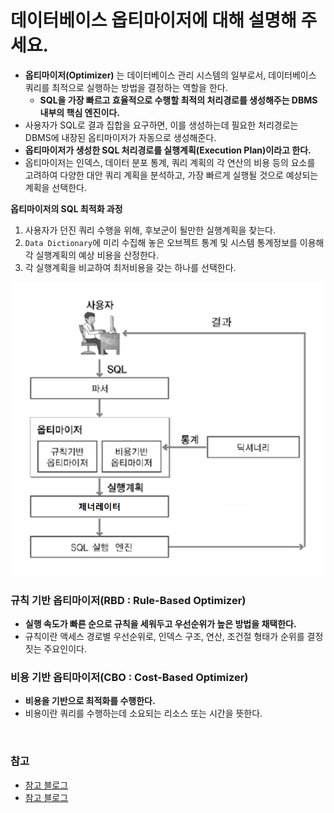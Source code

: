 # 데이터베이스 옵티마이저에 대해 설명해 주세요.

- **옵티마이저(Optimizer)** 는 데이터베이스 관리 시스템의 일부로서, 데이터베이스 쿼리를 최적으로 실행하는 방법을 결정하는 역할을 한다.
  - **SQL을 가장 빠르고 효율적으로 수행할 최적의 처리경로를 생성해주는 DBMS 내부의 핵심 엔진이다.**
- 사용자가 SQL로 결과 집합을 요구하면, 이를 생성하는데 필요한 처리경로는 DBMS에 내장된 옵티마이저가 자동으로 생성해준다.
- **옵티마이저가 생성한 SQL 처리경로를 실행계획(Execution Plan)이라고 한다.**
- 옵티마이저는 인덱스, 데이터 분포 통계, 쿼리 계획의 각 연산의 비용 등의 요소를 고려하여 다양한 대안 쿼리 계획을 분석하고, 가장 빠르게 실행될 것으로 예상되는 계획을 선택한다.

**옵티마이저의 SQL 최적화 과정**
1. 사용자가 던진 쿼리 수행을 위해, 후보군이 될만한 실행계획을 찾는다.
2. `Data Dictionary`에 미리 수집해 놓은 오브젝트 통계 및 시스템 통계정보를 이용해 각 실행계획의 예상 비용을 산정한다.
3. 각 실행계획을 비교하여 최저비용을 갖는 하나를 선택한다.

![img_5.png](image/img_5.png)

### 규칙 기반 옵티마이저(RBD : Rule-Based Optimizer)

- **실행 속도가 빠른 순으로 규칙을 세워두고 우선순위가 높은 방법을 채택한다.**
- 규칙이란 액세스 경로별 우선순위로, 인덱스 구조, 연산, 조건절 형태가 순위를 결정짓는 주요인이다.

### 비용 기반 옵티마이저(CBO : Cost-Based Optimizer)

- **비용을 기반으로 최적화를 수행한다.**
- 비용이란 쿼리를 수행하는데 소요되는 리소스 또는 시간을 뜻한다.

<br>

### 참고
- [참고 블로그](https://code-lab1.tistory.com/137)
- [참고 블로그](https://coding-factory.tistory.com/743)